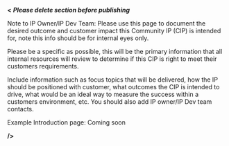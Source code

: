 **<** **_Please delete section before publishing_**

Note to IP Owner/IP Dev Team:
Please use this page to document the desired outcome and customer impact this Community IP (CIP) is intended for, note this info should be for internal eyes only. 

Please be a specific as possible, this will be the primary information that all internal resources will review to determine if this CIP is right to meet their customers requirements. 

Include information such as focus topics that will be delivered, how the IP should be positioned with customer, what outcomes the CIP is intended to drive, what would be an ideal way to measure the success within a customers environment, etc. You should also add IP owner/IP Dev team contacts.

Example Introduction page: Coming soon 

**/>** 